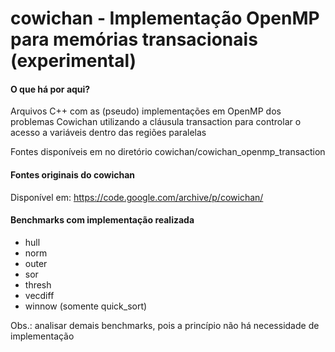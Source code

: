 # cowichan - Implementação OpenMP para memórias transacionais (experimental)

#### O que há por aqui?
Arquivos C++ com as (pseudo) implementações em OpenMP dos problemas Cowichan utilizando a cláusula transaction para controlar o acesso a variáveis dentro das regiões paralelas

Fontes disponíveis em no diretório cowichan/cowichan_openmp_transaction

#### Fontes originais do cowichan
Disponível em: https://code.google.com/archive/p/cowichan/

#### Benchmarks com implementação realizada
- hull
- norm
- outer
- sor
- thresh
- vecdiff
- winnow (somente quick_sort)

Obs.: analisar demais benchmarks, pois a princípio não há necessidade de implementação
